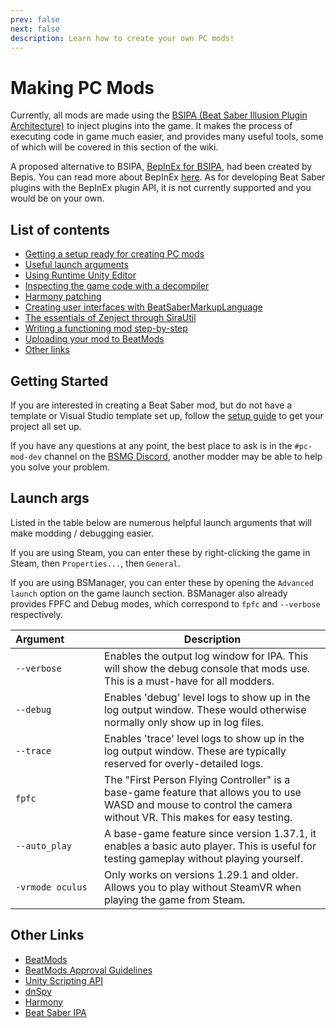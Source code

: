 ```yaml
---
prev: false
next: false
description: Learn how to create your own PC mods!
---
```


# Making PC Mods

Currently, all mods are made using the
[BSIPA (Beat Saber Illusion Plugin Architecture)](https://github.com/nike4613/BeatSaber-IPA-Reloaded/)
to inject plugins into the game. It makes the process of executing code in game much easier, and provides many useful
tools, some of which will be covered in this section of the wiki.

A proposed alternative to BSIPA, [BepInEx for BSIPA](https://github.com/BepInEx/BepInEx.BSIPA.Loader),
had been created by Bepis. You can read more about BepInEx [here](https://github.com/BepInEx/BepInEx). As for developing
Beat Saber plugins with the BepInEx plugin API, it is not currently supported and you would be on your own.

## List of contents

- [Getting a setup ready for creating PC mods](#getting-started)
- [Useful launch arguments](#launch-args)
- [Using Runtime Unity Editor](./rue.md)
- [Inspecting the game code with a decompiler](./decompiling.md)
- [Harmony patching](./harmony-patching.md)
- [Creating user interfaces with BeatSaberMarkupLanguage](./bsml.md)
- [The essentials of Zenject through SiraUtil](./zenject-essentials.md)
- [Writing a functioning mod step-by-step](./full-mod-guide.md)
- [Uploading your mod to BeatMods](./beatmods.md)
- [Other links](#other-links)

## Getting Started

If you are interested in creating a Beat Saber mod, but do not have a template or Visual Studio template set up,
follow the [setup guide](./setup.md) to get your project all set up.

If you have any questions at any point, the best place to ask is in the `#pc-mod-dev` channel on the
[BSMG Discord](https://discord.gg/beatsabermods), another modder may be able to help you solve your problem.

## Launch args

Listed in the table below are numerous helpful launch arguments that will make modding / debugging easier.

If you are using Steam, you can enter these by right-clicking the game in Steam, then `Properties...`, then `General`.

If you are using BSManager, you can enter these by opening the `Advanced launch` option on the game launch section.
BSManager also already provides FPFC and Debug modes, which correspond to `fpfc` and `--verbose` respectively.

<!-- markdownlint-disable MD013 -->

| Argument&emsp;&emsp;&emsp; | Description                                                                                                                                                      |
| -------------------------- | ---------------------------------------------------------------------------------------------------------------------------------------------------------------- |
| `--verbose`                | Enables the output log window for IPA. This will show the debug console that mods use. This is a must-have for all modders.                                      |
| `--debug`                  | Enables 'debug' level logs to show up in the log output window. These would otherwise normally only show up in log files.                                        |
| `--trace`                  | Enables 'trace' level logs to show up in the log output window. These are typically reserved for overly-detailed logs.                                           |
| `fpfc`                     | The "First Person Flying Controller" is a base-game feature that allows you to use WASD and mouse to control the camera without VR. This makes for easy testing. |
| `--auto_play`              | A base-game feature since version 1.37.1, it enables a basic auto player. This is useful for testing gameplay without playing yourself.                          |
| `-vrmode oculus`           | Only works on versions 1.29.1 and older. Allows you to play without SteamVR when playing the game from Steam.                                                    |

<!-- markdownlint-enable MD013 -->

## Other Links

- [BeatMods](https://beatmods.com)
- [BeatMods Approval Guidelines](https://docs.google.com/document/d/15RBVesZdS-U94AvesJ2DJqcnAtgh9E2PZOcbjrQle5Y/edit?usp=sharing)
- [Unity Scripting API](https://docs.unity3d.com/ScriptReference/index.html)
- [dnSpy](https://github.com/0xd4d/dnSpy)
- [Harmony](https://github.com/pardeike/Harmony)
- [Beat Saber IPA](https://nike4613.github.io/BeatSaber-IPA-Reloaded/)
